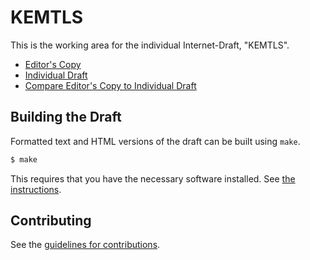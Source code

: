 # KEMTLS

This is the working area for the individual Internet-Draft, "KEMTLS".

* [Editor's Copy](https://claucece.github.io/draft-celi-wiggers-tls-kemtls.md/#go.draft-wiggers-tls-kemtls.html)
* [Individual Draft](https://datatracker.ietf.org/doc/html/draft-wiggers-tls-kemtls)
* [Compare Editor's Copy to Individual Draft](https://claucece.github.io/draft-celi-wiggers-tls-kemtls.md/#go.draft-wiggers-tls-kemtls.diff)

## Building the Draft

Formatted text and HTML versions of the draft can be built using `make`.

```sh
$ make
```

This requires that you have the necessary software installed.  See
[the instructions](https://github.com/martinthomson/i-d-template/blob/master/doc/SETUP.md).


## Contributing

See the
[guidelines for contributions](https://github.com/claucece/draft-celi-wiggers-tls-kemtls.md/blob/master/CONTRIBUTING.md).

